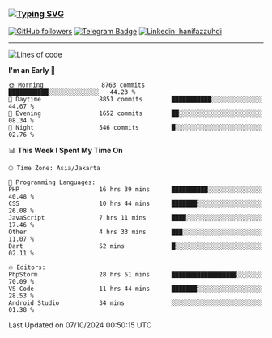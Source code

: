 ### [![Typing SVG](https://readme-typing-svg.herokuapp.com?font=lato&size=22&lines=Hi+There+👋)](https://git.io/typing-svg) 

[![GitHub followers](https://img.shields.io/github/followers/hanifazzuhdi?label=Follow&style=social)](https://github.com/hanifazzuhdi/?tab=follow) 
[![Telegram Badge](https://img.shields.io/badge/-hanif0198-blue?style=social&logo=telegram&link=https://www.t.me/hanif0198/)](https://www.t.me/hanif0198/) 
[![Linkedin: hanifazzuhdi](https://img.shields.io/badge/-hanifazzuhdi-blue?style=flat-square&logo=Linkedin&logoColor=white&link=https://www.linkedin.com/in/hanif-az-zuhdi-69688019b/)](https://www.linkedin.com/in/hanif-az-zuhdi-69688019b/) 

<hr/>

<!--START_SECTION:waka-->
![Lines of code](https://img.shields.io/badge/From%20Hello%20World%20I%27ve%20Written-68.9%20million%20lines%20of%20code-blue)

**I'm an Early 🐤** 

```text
🌞 Morning                8763 commits        ███████████░░░░░░░░░░░░░░   44.23 % 
🌆 Daytime                8851 commits        ███████████░░░░░░░░░░░░░░   44.67 % 
🌃 Evening                1652 commits        ██░░░░░░░░░░░░░░░░░░░░░░░   08.34 % 
🌙 Night                  546 commits         █░░░░░░░░░░░░░░░░░░░░░░░░   02.76 % 
```


📊 **This Week I Spent My Time On** 

```text
🕑︎ Time Zone: Asia/Jakarta

💬 Programming Languages: 
PHP                      16 hrs 39 mins      ██████████░░░░░░░░░░░░░░░   40.48 % 
CSS                      10 hrs 44 mins      ███████░░░░░░░░░░░░░░░░░░   26.08 % 
JavaScript               7 hrs 11 mins       ████░░░░░░░░░░░░░░░░░░░░░   17.46 % 
Other                    4 hrs 33 mins       ███░░░░░░░░░░░░░░░░░░░░░░   11.07 % 
Dart                     52 mins             █░░░░░░░░░░░░░░░░░░░░░░░░   02.11 % 

🔥 Editors: 
PhpStorm                 28 hrs 51 mins      ██████████████████░░░░░░░   70.09 % 
VS Code                  11 hrs 44 mins      ███████░░░░░░░░░░░░░░░░░░   28.53 % 
Android Studio           34 mins             ░░░░░░░░░░░░░░░░░░░░░░░░░   01.38 % 
```


 Last Updated on 07/10/2024 00:50:15 UTC
<!--END_SECTION:waka-->
